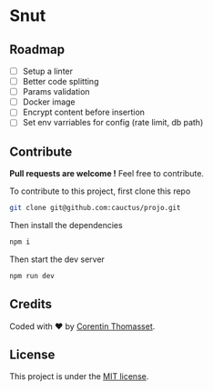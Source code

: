 # Snut

## Roadmap

- [ ] Setup a linter
- [ ] Better code splitting
- [ ] Params validation
- [ ] Docker image
- [ ] Encrypt content before insertion
- [ ] Set env varriables for config (rate limit, db path)

## Contribute

**Pull requests are welcome !** Feel free to contribute.

To contribute to this project, first clone this repo

```bash
git clone git@github.com:cauctus/projo.git
```

Then install the dependencies

```bash
npm i
```

Then start the dev server

```bash
npm run dev
```

## Credits

Coded with ❤️ by [Corentin Thomasset](https://github.com/CorentinTh).

## License

This project is under the [MIT license](LICENSE).
